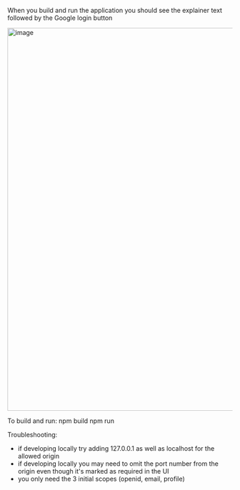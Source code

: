 When you build and run the application you should see the explainer text followed by the Google login button

<img width="859" alt="image" src="https://github.com/run-crash-run/googleAuth/assets/20382062/2cbd2833-ad42-4ccc-b9a4-43bcf7ddd394">

To build and run:
    npm build
    npm run 

Troubleshooting:
- if developing locally try adding 127.0.0.1 as well as localhost for the allowed origin
- if developing locally you may need to omit the port number from the origin even though it's marked as required in the UI
- you only need the 3 initial scopes (openid, email, profile)
